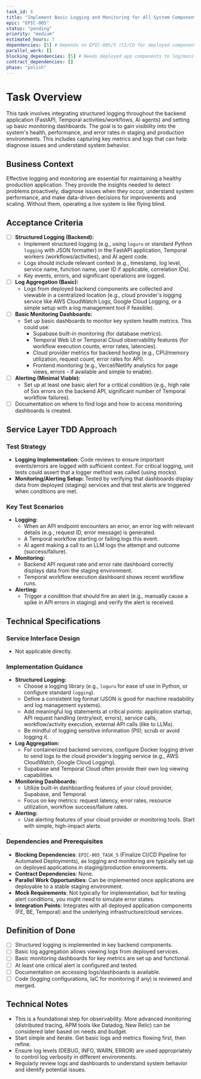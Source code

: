 ```yaml
---
task_id: 6
title: "Implement Basic Logging and Monitoring for All System Components"
epic: "EPIC-005"
status: "pending"
priority: "medium"
estimated_hours: 7
dependencies: [5] # Depends on EPIC-005/5 (CI/CD for deployed components)
parallel_work: []
blocking_dependencies: [5] # Needs deployed app components to log/monitor
contract_dependencies: []
phase: "polish"
---
```


# Task Overview
This task involves integrating structured logging throughout the backend application (FastAPI, Temporal activities/workflows, AI agents) and setting up basic monitoring dashboards. The goal is to gain visibility into the system's health, performance, and error rates in staging and production environments. This includes capturing key metrics and logs that can help diagnose issues and understand system behavior.

## Business Context
Effective logging and monitoring are essential for maintaining a healthy production application. They provide the insights needed to detect problems proactively, diagnose issues when they occur, understand system performance, and make data-driven decisions for improvements and scaling. Without them, operating a live system is like flying blind.

## Acceptance Criteria
- [ ] **Structured Logging (Backend):**
  - Implement structured logging (e.g., using `loguru` or standard Python `logging` with JSON formatter) in the FastAPI application, Temporal workers (workflows/activities), and AI agent code.
  - Logs should include relevant context (e.g., timestamp, log level, service name, function name, user ID if applicable, correlation IDs).
  - Key events, errors, and significant operations are logged.
- [ ] **Log Aggregation (Basic):**
  - Logs from deployed backend components are collected and viewable in a centralized location (e.g., cloud provider's logging service like AWS CloudWatch Logs, Google Cloud Logging, or a simple setup with a log management tool if feasible).
- [ ] **Basic Monitoring Dashboards:**
  - Set up basic dashboards to monitor key system health metrics. This could use:
    - Supabase built-in monitoring (for database metrics).
    - Temporal Web UI or Temporal Cloud observability features (for workflow execution counts, error rates, latencies).
    - Cloud provider metrics for backend hosting (e.g., CPU/memory utilization, request count, error rates for API).
    - Frontend monitoring (e.g., Vercel/Netlify analytics for page views, errors - if available and simple to enable).
- [ ] **Alerting (Minimal Viable):**
  - Set up at least one basic alert for a critical condition (e.g., high rate of 5xx errors on the backend API, significant number of Temporal workflow failures).
- [ ] Documentation on where to find logs and how to access monitoring dashboards is created.

## Service Layer TDD Approach
### Test Strategy
- **Logging Implementation:** Code reviews to ensure important events/errors are logged with sufficient context. For critical logging, unit tests could assert that a logger method was called (using mocks).
- **Monitoring/Alerting Setup:** Tested by verifying that dashboards display data from deployed (staging) services and that test alerts are triggered when conditions are met.

### Key Test Scenarios
- **Logging:**
  - When an API endpoint encounters an error, an error log with relevant details (e.g., request ID, error message) is generated.
  - A Temporal workflow starting or failing logs this event.
  - AI agent making a call to an LLM logs the attempt and outcome (success/failure).
- **Monitoring:**
  - Backend API request rate and error rate dashboard correctly displays data from the staging environment.
  - Temporal workflow execution dashboard shows recent workflow runs.
- **Alerting:**
  - Trigger a condition that should fire an alert (e.g., manually cause a spike in API errors in staging) and verify the alert is received.

## Technical Specifications
### Service Interface Design
- Not applicable directly.

### Implementation Guidance
- **Structured Logging:**
  - Choose a logging library (e.g., `loguru` for ease of use in Python, or configure standard `logging`).
  - Define a consistent log format (JSON is good for machine readability and log management systems).
  - Add meaningful log statements at critical points: application startup, API request handling (entry/exit, errors), service calls, workflow/activity execution, external API calls (like to LLMs).
  - Be mindful of logging sensitive information (PII); scrub or avoid logging it.
- **Log Aggregation:**
  - For containerized backend services, configure Docker logging driver to send logs to the cloud provider's logging service (e.g., AWS CloudWatch, Google Cloud Logging).
  - Supabase and Temporal Cloud often provide their own log viewing capabilities.
- **Monitoring Dashboards:**
  - Utilize built-in dashboarding features of your cloud provider, Supabase, and Temporal.
  - Focus on key metrics: request latency, error rates, resource utilization, workflow success/failure rates.
- **Alerting:**
  - Use alerting features of your cloud provider or monitoring tools. Start with simple, high-impact alerts.

### Dependencies and Prerequisites
- **Blocking Dependencies**: `EPIC-005_TASK_5` (Finalize CI/CD Pipeline for Automated Deployments), as logging and monitoring are typically set up on deployed applications in staging/production environments.
- **Contract Dependencies**: None.
- **Parallel Work Opportunities**: Can be implemented once applications are deployable to a stable staging environment.
- **Mock Requirements**: Not typically for implementation, but for testing alert conditions, you might need to simulate error states.
- **Integration Points**: Integrates with all deployed application components (FE, BE, Temporal) and the underlying infrastructure/cloud services.

## Definition of Done
- [ ] Structured logging is implemented in key backend components.
- [ ] Basic log aggregation allows viewing logs from deployed services.
- [ ] Basic monitoring dashboards for key metrics are set up and functional.
- [ ] At least one critical alert is configured and tested.
- [ ] Documentation on accessing logs/dashboards is available.
- [ ] Code (logging configurations, IaC for monitoring if any) is reviewed and merged.

## Technical Notes
- This is a foundational step for observability. More advanced monitoring (distributed tracing, APM tools like Datadog, New Relic) can be considered later based on needs and budget.
- Start simple and iterate. Get basic logs and metrics flowing first, then refine.
- Ensure log levels (DEBUG, INFO, WARN, ERROR) are used appropriately to control log verbosity in different environments.
- Regularly review logs and dashboards to understand system behavior and identify potential issues.
